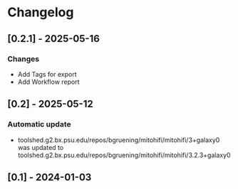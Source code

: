 # Changelog


## [0.2.1] - 2025-05-16

### Changes
- Add Tags for export
- Add Workflow report

## [0.2] - 2025-05-12

### Automatic update
- toolshed.g2.bx.psu.edu/repos/bgruening/mitohifi/mitohifi/3+galaxy0 was updated to toolshed.g2.bx.psu.edu/repos/bgruening/mitohifi/mitohifi/3.2.3+galaxy0

## [0.1] - 2024-01-03

